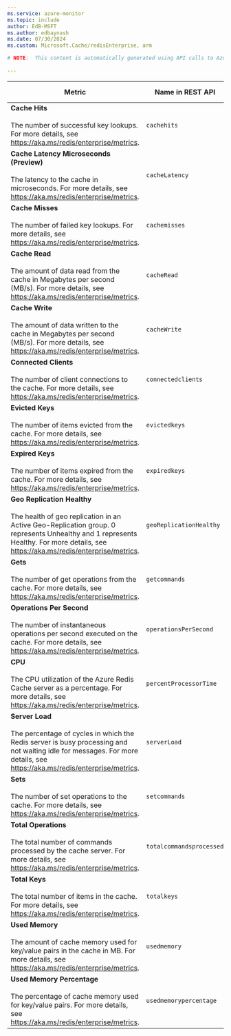 ```yaml
---
ms.service: azure-monitor
ms.topic: include
author: EdB-MSFT
ms.author: edbaynash
ms.date: 07/30/2024
ms.custom: Microsoft.Cache/redisEnterprise, arm

# NOTE:  This content is automatically generated using API calls to Azure. Any edits made on these files will be overwritten in the next run of the script. 
 
---
```



|Metric|Name in REST API|Unit|Aggregation|Dimensions|Time Grains|DS Export|
|---|---|---|---|---|---|---|
|**Cache Hits**<br><br>The number of successful key lookups. For more details, see https://aka.ms/redis/enterprise/metrics. |`cachehits` |Count |Total |\<none\>|PT5M, PT1H |Yes|
|**Cache Latency Microseconds (Preview)**<br><br>The latency to the cache in microseconds. For more details, see https://aka.ms/redis/enterprise/metrics. |`cacheLatency` |Count |Average |`InstanceId`|PT5M, PT1H |Yes|
|**Cache Misses**<br><br>The number of failed key lookups. For more details, see https://aka.ms/redis/enterprise/metrics. |`cachemisses` |Count |Total |\<none\>|PT5M, PT1H |Yes|
|**Cache Read**<br><br>The amount of data read from the cache in Megabytes per second (MB/s). For more details, see https://aka.ms/redis/enterprise/metrics. |`cacheRead` |BytesPerSecond |Maximum |`InstanceId`|PT5M, PT1H |Yes|
|**Cache Write**<br><br>The amount of data written to the cache in Megabytes per second (MB/s). For more details, see https://aka.ms/redis/enterprise/metrics. |`cacheWrite` |BytesPerSecond |Maximum |`InstanceId`|PT5M, PT1H |Yes|
|**Connected Clients**<br><br>The number of client connections to the cache. For more details, see https://aka.ms/redis/enterprise/metrics. |`connectedclients` |Count |Maximum |`InstanceId`|PT5M, PT1H |Yes|
|**Evicted Keys**<br><br>The number of items evicted from the cache. For more details, see https://aka.ms/redis/enterprise/metrics. |`evictedkeys` |Count |Total |\<none\>|PT5M, PT1H |Yes|
|**Expired Keys**<br><br>The number of items expired from the cache. For more details, see https://aka.ms/redis/enterprise/metrics. |`expiredkeys` |Count |Total |\<none\>|PT5M, PT1H |Yes|
|**Geo Replication Healthy**<br><br>The health of geo replication in an Active Geo-Replication group. 0 represents Unhealthy and 1 represents Healthy. For more details, see https://aka.ms/redis/enterprise/metrics. |`geoReplicationHealthy` |Count |Maximum |\<none\>|PT5M, PT1H |Yes|
|**Gets**<br><br>The number of get operations from the cache. For more details, see https://aka.ms/redis/enterprise/metrics. |`getcommands` |Count |Total |\<none\>|PT5M, PT1H |Yes|
|**Operations Per Second**<br><br>The number of instantaneous operations per second executed on the cache. For more details, see https://aka.ms/redis/enterprise/metrics. |`operationsPerSecond` |Count |Maximum |\<none\>|PT5M, PT1H |Yes|
|**CPU**<br><br>The CPU utilization of the Azure Redis Cache server as a percentage. For more details, see https://aka.ms/redis/enterprise/metrics. |`percentProcessorTime` |Percent |Maximum |`InstanceId`|PT5M, PT1H |Yes|
|**Server Load**<br><br>The percentage of cycles in which the Redis server is busy processing and not waiting idle for messages. For more details, see https://aka.ms/redis/enterprise/metrics. |`serverLoad` |Percent |Maximum |\<none\>|PT5M, PT1H |Yes|
|**Sets**<br><br>The number of set operations to the cache. For more details, see https://aka.ms/redis/enterprise/metrics. |`setcommands` |Count |Total |\<none\>|PT5M, PT1H |Yes|
|**Total Operations**<br><br>The total number of commands processed by the cache server. For more details, see https://aka.ms/redis/enterprise/metrics. |`totalcommandsprocessed` |Count |Total |\<none\>|PT5M, PT1H |Yes|
|**Total Keys**<br><br>The total number of items in the cache. For more details, see https://aka.ms/redis/enterprise/metrics. |`totalkeys` |Count |Maximum |\<none\>|PT5M, PT1H |Yes|
|**Used Memory**<br><br>The amount of cache memory used for key/value pairs in the cache in MB. For more details, see https://aka.ms/redis/enterprise/metrics. |`usedmemory` |Bytes |Maximum |\<none\>|PT5M, PT1H |Yes|
|**Used Memory Percentage**<br><br>The percentage of cache memory used for key/value pairs. For more details, see https://aka.ms/redis/enterprise/metrics. |`usedmemorypercentage` |Percent |Maximum |\<none\>|PT5M, PT1H |Yes|